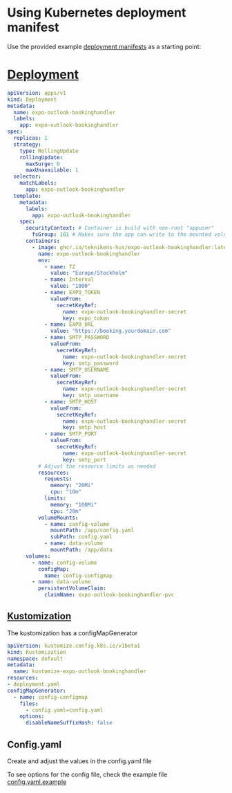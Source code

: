 # Using Kubernetes deployment manifest
Use the provided example [deployment manifests](./expo-outlook-bookinghandler-deployment/) as a starting point:

# [Deployment](./expo-outlook-bookinghandler-deployment/deployment.yaml)
```yaml
apiVersion: apps/v1
kind: Deployment
metadata:
  name: expo-outlook-bookinghandler
  labels:
    app: expo-outlook-bookinghandler
spec:
  replicas: 1
  strategy:
    type: RollingUpdate
    rollingUpdate:
      maxSurge: 0
      maxUnavailable: 1
  selector:
    matchLabels:
      app: expo-outlook-bookinghandler
  template:
    metadata:
      labels:
        app: expo-outlook-bookinghandler
    spec:
      securityContext: # Container is build with non-root "appuser"
        fsGroup: 101 # Makes sure the app can write to the mounted volumes
      containers:
        - image: ghcr.io/teknikens-hus/expo-outlook-bookinghandler:latest
          name: expo-outlook-bookinghandler
          env:
            - name: TZ
              value: "Europe/Stockholm"
            - name: Interval
              value: "1800"
            - name: EXPO_TOKEN
              valueFrom:
                secretKeyRef:
                  name: expo-outlook-bookinghandler-secret
                  key: expo_token
            - name: EXPO_URL
              value: "https://booking.yourdomain.com"
            - name: SMTP_PASSWORD
              valueFrom:
                secretKeyRef:
                  name: expo-outlook-bookinghandler-secret
                  key: smtp_password
            - name: SMTP_USERNAME
              valueFrom:
                secretKeyRef:
                  name: expo-outlook-bookinghandler-secret
                  key: smtp_username
            - name: SMTP_HOST
              valueFrom:
                secretKeyRef:
                  name: expo-outlook-bookinghandler-secret
                  key: smtp_host
            - name: SMTP_PORT
              valueFrom:
                secretKeyRef:
                  name: expo-outlook-bookinghandler-secret
                  key: smtp_port
          # Adjust the resource limits as needed
          resources:
            requests:
              memory: "20Mi"
              cpu: "10m"
            limits:
              memory: "100Mi"
              cpu: "20m"
          volumeMounts:
            - name: config-volume
              mountPath: /app/config.yaml
              subPath: config.yaml
            - name: data-volume
              mountPath: /app/data
      volumes:
        - name: config-volume
          configMap:
            name: config-configmap
        - name: data-volume
          persistentVolumeClaim:
            claimName: expo-outlook-bookinghandler-pvc
```
## [Kustomization](./expo-outlook-bookinghandler-deployment/kustomization.yaml)
The kustomization has a configMapGenerator
```yaml
apiVersion: kustomize.config.k8s.io/v1beta1
kind: Kustomization
namespace: default
metadata:
  name: kustomize-expo-outlook-bookinghandler
resources:
- deployment.yaml
configMapGenerator:
  - name: config-configmap
    files:
      - config.yaml=config.yaml
    options:
      disableNameSuffixHash: false
```


## Config.yaml
Create and adjust the values in the config.yaml file

To see options for the config file, check the example file [config.yaml.example](../config.yaml.example)
